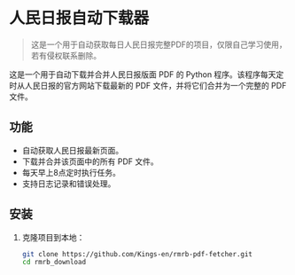 # 人民日报自动下载器
> 这是一个用于自动获取每日人民日报完整PDF的项目，仅限自己学习使用，若有侵权联系删除。

这是一个用于自动下载并合并人民日报版面 PDF 的 Python 程序。该程序每天定时从人民日报的官方网站下载最新的 PDF 文件，并将它们合并为一个完整的 PDF 文件。

## 功能

- 自动获取人民日报最新页面。
- 下载并合并该页面中的所有 PDF 文件。
- 每天早上8点定时执行任务。
- 支持日志记录和错误处理。

## 安装

1. 克隆项目到本地：

   ```bash
   git clone https://github.com/Kings-en/rmrb-pdf-fetcher.git
   cd rmrb_download
